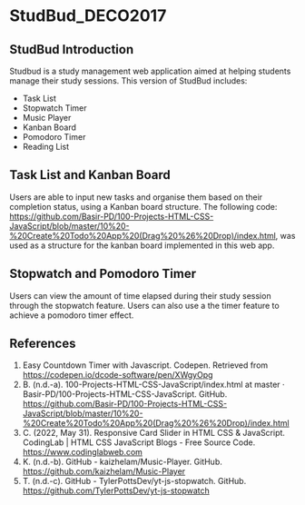 # StudBud_DECO2017

## StudBud Introduction
Studbud is a study management web application aimed at helping students manage their study sessions. This version of StudBud includes:
* Task List
* Stopwatch Timer
* Music Player
* Kanban Board
* Pomodoro Timer
* Reading List

## Task List and Kanban Board
Users are able to input new tasks and organise them based on their completion status, using a Kanban board structure. The following code: https://github.com/Basir-PD/100-Projects-HTML-CSS-JavaScript/blob/master/10%20-%20Create%20Todo%20App%20(Drag%20%26%20Drop)/index.html, was used as a structure for the kanban board implemented in this web app.

## Stopwatch and Pomodoro Timer
Users can view the amount of time elapsed during their study session through the stopwatch feature. Users can also use a the timer feature to achieve a pomodoro timer effect. 

## References
1. Easy Countdown Timer with Javascript. Codepen. Retrieved from https://codepen.io/dcode-software/pen/XWgyOpg
1. B. (n.d.-a). 100-Projects-HTML-CSS-JavaScript/index.html at master · Basir-PD/100-Projects-HTML-CSS-JavaScript. GitHub. https://github.com/Basir-PD/100-Projects-HTML-CSS-JavaScript/blob/master/10%20-%20Create%20Todo%20App%20(Drag%20%26%20Drop)/index.html
1. C. (2022, May 31). Responsive Card Slider in HTML CSS & JavaScript. CodingLab | HTML CSS JavaScript Blogs - Free Source Code. https://www.codinglabweb.com
1. K. (n.d.-b). GitHub - kaizhelam/Music-Player. GitHub. https://github.com/kaizhelam/Music-Player
1. T. (n.d.-c). GitHub - TylerPottsDev/yt-js-stopwatch. GitHub. https://github.com/TylerPottsDev/yt-js-stopwatch